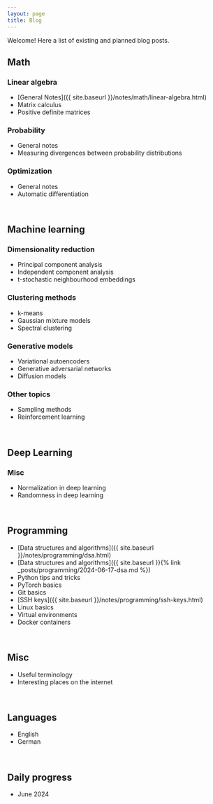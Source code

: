 ```yaml
---
layout: page
title: Blog
---
```


Welcome! Here a list of existing and planned blog posts.


## Math
### Linear algebra
- [General Notes]({{ site.baseurl }}/notes/math/linear-algebra.html)
- Matrix calculus
- Positive definite matrices
### Probability
 - General notes
 - Measuring divergences between probability distributions
### Optimization
 - General notes
 - Automatic differentiation

<br>

## Machine learning
### Dimensionality reduction
 - Principal component analysis
 - Independent component analysis
 - t-stochastic neighbourhood embeddings
### Clustering methods
 - k-means
 - Gaussian mixture models
 - Spectral clustering
### Generative models
 - Variational autoencoders
 - Generative adversarial networks
 - Diffusion models 
### Other topics
 - Sampling methods
 - Reinforcement learning

<br>

## Deep Learning
### Misc
 - Normalization in deep learning
 - Randomness in deep learning

<br>

## Programming
 - [Data structures and algorithms]({{ site.baseurl }}/notes/programming/dsa.html)
 - [Data structures and algorithms]({{ site.baseurl }}{% link _posts/programming/2024-06-17-dsa.md %})
 - Python tips and tricks
 - PyTorch basics
 - Git basics
 - [SSH keys]({{ site.baseurl }}/notes/programming/ssh-keys.html)
 - Linux basics
 - Virtual environments 
 - Docker containers  

<br>

## Misc
 - Useful terminology
 - Interesting places on the internet  

<br>

## Languages
 - English
 - German

<br>

## Daily progress
 - June 2024